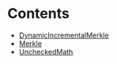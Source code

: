 

# Contents
- [DynamicIncrementalMerkle](DynamicIncrementalMerkle.sol/library.DynamicIncrementalMerkle.md)
- [Merkle](Merkle.sol/library.Merkle.md)
- [UncheckedMath](UncheckedMath.sol/library.UncheckedMath.md)
